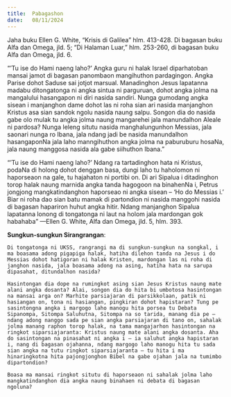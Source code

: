 ```yaml
---
title:  Pabagashon
date:   08/11/2024
---
```


Jaha buku Ellen G. White, “Krisis di Galilea” hlm. 413-428. Di bagasan buku Alfa dan Omega, jld. 5; “Di Halaman Luar,” hlm. 253-260, di bagasan buku Alfa dan Omega, jld. 6.

“’Tu ise do Hami naeng laho?’ Angka guru ni halak Israel diparhatoban mansai jamot di bagasan panombaon mangihuthon pardagingon. Angka Parise dohot Saduse sai jotjot marsual. Manadinghon Jesus lapatanna madabu ditongatonga ni angka sintua ni parguruan, dohot angka jolma na mangalului hasangapon ni diri nasida sandiri. Nunga gumodang angka sisean i manjanghon dame dohot las ni roha sian ari nasida manjanghon Kristus asa sian sandok ngolu nasida naung salpu. Songon dia do nasida gabe olo mulak tu angka jolma naung mangarehei jala manundalhon Aleale ni pardosa? Nunga leleng situtu nasida manghalungunhon Messias, jala saonari nunga ro Ibana, jala ndang jadi be nasida manundalhon hasangaponNa jala laho manngihuthon angka jolma na paburuburu hosaNa, jala naung manggosa nasida ala gabe siihuthon Ibana.”

“’Tu ise do Hami naeng laho?’ Ndang ra tartadinghon hata ni Kristus, podaNa di holong dohot denggan basa, dungi laho tu haholomon ni haporseaon na gale, tu hajahaton ni portibi on. Di ari Sipalua i ditadinghon torop halak naung marnida angka tanda hagogoon na binahenNa i, Petrus jongjong mangkatindanghon haporseao ni angka sisean – ‘Ho do Messias i.’ Biar ni roha dao sian batu mamak di partondion ni nasida manggohi nasida di bagasan hapariron huhut angka hitir. Ndang manjanghon Sipalua lapatanna lonong di tongatonga ni laut na holom jala mardongan gok habahaba” —Ellen G. White, Alfa dan Omega, jld. 5, hlm. 393.

**Sungkun-sungkun Sirangrangan**:

`Di tongatonga ni UKSS, rangrangi ma di sungkun-sungkun na songkal, i ma boasama adong pigapiga halak, hatiha dilehon tanda na Jesus i do Messias dohot hatigoran ni halak Kristen, mardongan las ni roha di janghon nasida, jala boasama adong na asing, hatiha hata na sarupa dipasahat, ditundalhon nasida?`

`Hasintongan dia dope na rumingkot asing sian Jesus Kristus naung mate alani angka dosanta? Alai, songon dia do hita bi umbotosa hasintongan na mansai arga on? Marhite parsiajaran di parsikkolaan, patik ni hasiangan on, tona ni hasiangan, pingkiran dohot hapistaran? Tung pe sasintongna angka i margogo laho manogu hita porsea tu Debata Sipanompa, Sitompa Saluhutna, Sitompa na so tarida, manang dia pe – ndang adong nanggo sada pe sian angka parsiajaran di tano on, sahalak jolma manang raphon torop halak, na tama mangajarhon hasintongan na ringkot siparsiajaranta: Kristus naung mate alani angka dosanta. Aha do sasintongan na pinasahat ni angka i – ia saluhut angka hapistaran i, nang di bagasan ojahanna, ndang margogo laho manogu hita tu sada sian angka na tutu ringkot siparsiajaranta – tu hita i ma hinaringkotna hita pajongjonghon Bibel na gabe ojahan jala na tumimbo dipartondion?`

`Boasa ma mansai ringkot situtu di haporseaon ni sahalak jolma laho mangkatindanghon dia angka naung binahaen ni debata di bagasan ngoluna?`